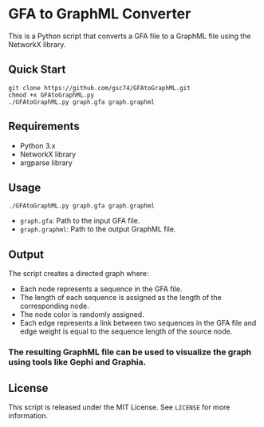 # GFA to GraphML Converter

This is a Python script that converts a GFA file to a GraphML file using the NetworkX library.


## Quick Start
```
git clone https://github.com/gsc74/GFAtoGraphML.git
chmod +x GFAtoGraphML.py
./GFAtoGraphML.py graph.gfa graph.graphml
```

## Requirements

- Python 3.x
- NetworkX library
- argparse library

## Usage
```
./GFAtoGraphML.py graph.gfa graph.graphml
```

- `graph.gfa`: Path to the input GFA file.
- `graph.graphml`: Path to the output GraphML file.

## Output

The script creates a directed graph where:

- Each node represents a sequence in the GFA file.
- The length of each sequence is assigned as the length of the corresponding node.
- The node color is randomly assigned.
- Each edge represents a link between two sequences in the GFA file and edge weight is equal to the sequence length of the source node.

### The resulting GraphML file can be used to visualize the graph using tools like Gephi and Graphia.

## License

This script is released under the MIT License. See `LICENSE` for more information.
